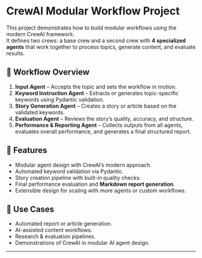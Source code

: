 # CrewAI Modular Workflow Project

This project demonstrates how to build modular workflows using the modern CrewAI framework.  
It defines two crews: a base crew and a second crew with **4 specialized agents** that work together to process topics, generate content, and evaluate results.

## 🔹 Workflow Overview
1. **Input Agent** – Accepts the topic and sets the workflow in motion.  
2. **Keyword Instruction Agent** – Extracts or generates topic-specific keywords using Pydantic validation.  
3. **Story Generation Agent** – Creates a story or article based on the validated keywords.  
4. **Evaluation Agent** – Reviews the story’s quality, accuracy, and structure.  
5. **Performance & Reporting Agent** – Collects outputs from all agents, evaluates overall performance, and generates a final structured report.  

## 🔹 Features
- Modular agent design with CrewAI’s modern approach.  
- Automated keyword validation via Pydantic.  
- Story creation pipeline with built-in quality checks.  
- Final performance evaluation and **Markdown report generation**.  
- Extensible design for scaling with more agents or custom workflows.  

## 🔹 Use Cases
- Automated report or article generation.  
- AI-assisted content workflows.  
- Research & evaluation pipelines.  
- Demonstrations of CrewAI in modular AI agent design.  

---
